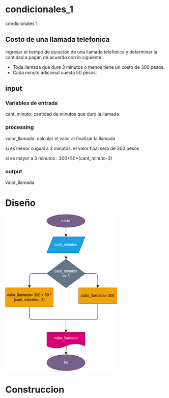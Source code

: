 # condicionales_1
condicionales 1
## Costo de una llamada telefonica

ingresar el tiempo de duracion de una llamada telefonica y determinar la cantidad a pagar, de acuerdo con lo siguiente:
- Toda llamada que dure 3 minutos o menos tiene un costo de 300 pesos.
- Cada minuto adicional cuesta 50 pesos.

## input

### Variables de entrada
cant_minuto: cantidad de minutos que duro la llamada
### processing
valor_llamada: calcular el valor al finalizar la llamada 

si es menor o igual a 3 minutos: el valor final sera de 300 pesos

si es mayor a 3 minutos : 300+50*(cant_minuto-3)


### output
valor_llamada
# Diseño

![Diagrama de flujo](diagrama.png "diagrama de flujo")
# Construccion 
